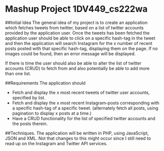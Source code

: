 # Mashup Project 1DV449_cs222wa

##Initial Idea
The general idea of my project is to create an application which fetches tweets from twitter, based on a list of twitter accounts provided by the application user.
Once the tweets has been fetched the application user should be able to click on a specific hash-tag in the tweet and then the application will search Instagram
for the x number of recent posts posted with that specific hash-tag, displaying them on the page. If no images could be found, then an error message will be displayed.

If there is time the user should also be able to alter the list of twitter accounts (CRUD) to fetch from and also potentially be able to add more than one list.

##Requirements
The application should
* Fetch and display the x most recent tweets of twitter user accounts, specified by list.
* Fetch and display the x most recent Instagram-posts corresponding with a specific hash-tag of a specific tweet. (alternately fetch all posts, using pagination to display x posts at a time.)
* Have a CRUD functionality for the list of specified twitter accounts and the posts therein. 

##Techniques.
The application will be written in PHP, using JavaScript, JSON and XML. 
Not that changes to this might occur since I still need to read up on the Instagram and Twitter API services.
